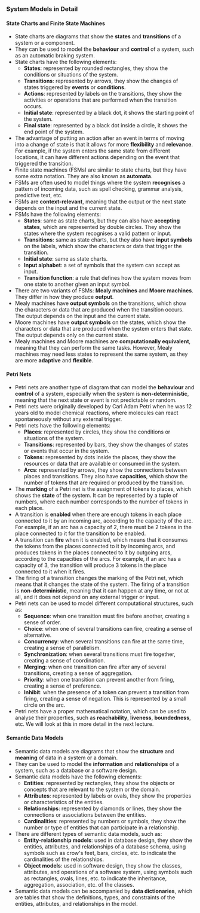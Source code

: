 ### System Models in Detail

#### State Charts and Finite State Machines

- State charts are diagrams that show the **states** and **transitions** of a system or a component.
- They can be used to model the **behaviour** and **control** of a system, such as an automatic braking system.
- State charts have the following elements:
    - **States**: represented by rounded rectangles, they show the conditions or situations of the system.
    - **Transitions**: represented by arrows, they show the changes of states triggered by **events** or **conditions**.
    - **Actions**: represented by labels on the transitions, they show the activities or operations that are performed when the transition occurs.
    - **Initial state**: represented by a black dot, it shows the starting point of the system.
    - **Final state**: represented by a black dot inside a circle, it shows the end point of the system.
- The advantage of putting an action after an event in terms of moving into a change of state is that it allows for more **flexibility** and **relevance**. For example, if the system enters the same state from different locations, it can have different actions depending on the event that triggered the transition.
- Finite state machines (FSMs) are similar to state charts, but they have some extra notation. They are also known as **automata**.
- FSMs are often used to model things where the system **recognises** a pattern of incoming data, such as spell checking, grammar analysis, predictive text, etc.
- FSMs are **context-relevant**, meaning that the output or the next state depends on the input and the current state.
- FSMs have the following elements:
    - **States**: same as state charts, but they can also have **accepting states**, which are represented by double circles. They show the states where the system recognises a valid pattern or input.
    - **Transitions**: same as state charts, but they also have **input symbols** on the labels, which show the characters or data that trigger the transition.
    - **Initial state**: same as state charts.
    - **Input alphabet**: a set of symbols that the system can accept as input.
    - **Transition function**: a rule that defines how the system moves from one state to another given an input symbol.
- There are two variants of FSMs: **Mealy machines** and **Moore machines**. They differ in how they produce **output**.
- Mealy machines have **output symbols** on the transitions, which show the characters or data that are produced when the transition occurs. The output depends on the input and the current state.
- Moore machines have **output symbols** on the states, which show the characters or data that are produced when the system enters that state. The output depends only on the current state.
- Mealy machines and Moore machines are **computationally equivalent**, meaning that they can perform the same tasks. However, Mealy machines may need less states to represent the same system, as they are more **adaptive** and **flexible**.

#### Petri Nets

- Petri nets are another type of diagram that can model the **behaviour** and **control** of a system, especially when the system is **non-deterministic**, meaning that the next state or event is not predictable or random.
- Petri nets were originally developed by Carl Adam Petri when he was 12 years old to model chemical reactions, where molecules can react spontaneously without any external trigger.
- Petri nets have the following elements:
    - **Places**: represented by circles, they show the conditions or situations of the system.
    - **Transitions**: represented by bars, they show the changes of states or events that occur in the system.
    - **Tokens**: represented by dots inside the places, they show the resources or data that are available or consumed in the system.
    - **Arcs**: represented by arrows, they show the connections between places and transitions. They also have **capacities**, which show the number of tokens that are required or produced by the transition.
- The **marking** of a Petri net is the assignment of tokens to places, which shows the **state** of the system. It can be represented by a tuple of numbers, where each number corresponds to the number of tokens in each place.
- A transition is **enabled** when there are enough tokens in each place connected to it by an incoming arc, according to the capacity of the arc. For example, if an arc has a capacity of 2, there must be 2 tokens in the place connected to it for the transition to be enabled.
- A transition can **fire** when it is enabled, which means that it consumes the tokens from the places connected to it by incoming arcs, and produces tokens in the places connected to it by outgoing arcs, according to the capacities of the arcs. For example, if an arc has a capacity of 3, the transition will produce 3 tokens in the place connected to it when it fires.
- The firing of a transition changes the marking of the Petri net, which means that it changes the state of the system. The firing of a transition is **non-deterministic**, meaning that it can happen at any time, or not at all, and it does not depend on any external trigger or input.
- Petri nets can be used to model different computational structures, such as:
    - **Sequence**: when one transition must fire before another, creating a sense of order.
    - **Choice**: when one of several transitions can fire, creating a sense of alternative.
    - **Concurrency**: when several transitions can fire at the same time, creating a sense of parallelism.
    - **Synchronization**: when several transitions must fire together, creating a sense of coordination.
    - **Merging**: when one transition can fire after any of several transitions, creating a sense of aggregation.
    - **Priority**: when one transition can prevent another from firing, creating a sense of preference.
    - **Inhibit**: when the presence of a token can prevent a transition from firing, creating a sense of negation. This is represented by a small circle on the arc.
- Petri nets have a proper mathematical notation, which can be used to analyse their properties, such as **reachability**, **liveness**, **boundedness**, etc. We will look at this in more detail in the next lecture.

#### Semantic Data Models

- Semantic data models are diagrams that show the **structure** and **meaning** of data in a system or a domain.
- They can be used to model the **information** and **relationships** of a system, such as a database or a software design.
- Semantic data models have the following elements:
    - **Entities**: represented by rectangles, they show the objects or concepts that are relevant to the system or the domain.
    - **Attributes**: represented by labels or ovals, they show the properties or characteristics of the entities.
    - **Relationships**: represented by diamonds or lines, they show the connections or associations between the entities.
    - **Cardinalities**: represented by numbers or symbols, they show the number or type of entities that can participate in a relationship.
- There are different types of semantic data models, such as:
    - **Entity-relationship models**: used in database design, they show the entities, attributes, and relationships of a database schema, using symbols such as crow's feet, bars, circles, etc. to indicate the cardinalities of the relationships.
    - **Object models**: used in software design, they show the classes, attributes, and operations of a software system, using symbols such as rectangles, ovals, lines, etc. to indicate the inheritance, aggregation, association, etc. of the classes.
- Semantic data models can be accompanied by **data dictionaries**, which are tables that show the definitions, types, and constraints of the entities, attributes, and relationships in the model.